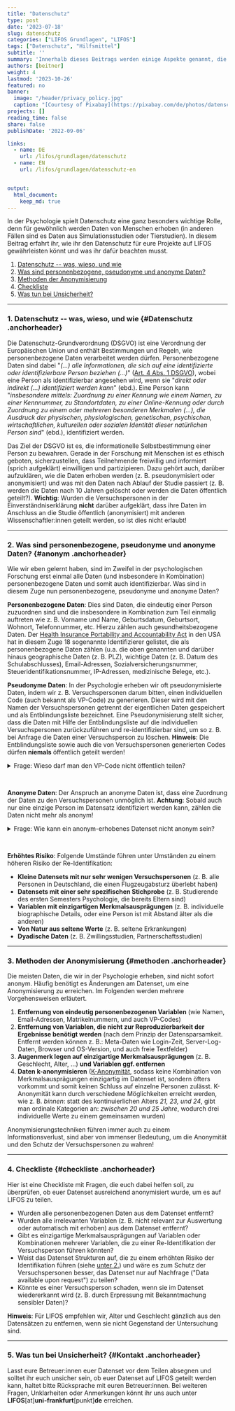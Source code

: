 ```yaml
---
title: "Datenschutz" 
type: post
date: '2023-07-18' 
slug: datenschutz
categories: ["LIFOS Grundlagen", "LIFOS"] 
tags: ["Datenschutz", "Hilfsmittel"] 
subtitle: ''
summary: 'Innerhalb dieses Beitrags werden einige Aspekte genannt, die zu beachten sind, wenn es darum geht den nötigen Datenschutzrahmen zu gewährleisten, den eure Projekte auf LIFOS benötigen, um rechtliche und ethische Integrität zu wahren. Dabei wird sich unter anderem auf die DSGVO bezogen und eine Checkliste der Dinge gegeben, um eine zufriedenstellende Anonymisierung eher zu gewähren.' 
authors: [beitner] 
weight: 4
lastmod: '2023-10-26'
featured: no
banner:
  image: "/header/privacy_policy.jpg"
  caption: "[Courtesy of Pixabay](https://pixabay.com/de/photos/datenschutz-datenschutzerkl%C3%A4rung-5243225/)"
projects: []
reading_time: false
share: false
publishDate: '2022-09-06'

links:
  - name: DE
    url: /lifos/grundlagen/datenschutz
  - name: EN
    url: /lifos/grundlagen/datenschutz-en


output:
  html_document:
    keep_md: true
---
```


In der Psychologie spielt Datenschutz eine ganz besonders wichtige Rolle, denn für gewöhnlich werden Daten von Menschen erhoben (in anderen Fällen sind es Daten aus Simulationsstudien oder Tierstudien). In diesem Beitrag erfahrt ihr, wie ihr den Datenschutz für eure Projekte auf LIFOS gewährleisten könnt und was ihr dafür beachten musst.

1. [Datenschutz -- was, wieso, und wie](#Datenschutz)
2. [Was sind personenbezogene, pseudonyme und anonyme Daten?](#anonym)
3. [Methoden der Anonymisierung](#methoden)
4. [Checkliste](#checkliste)
5. [Was tun bei Unsicherheit?](#Kontakt)


***

### 1. Datenschutz -- was, wieso, und wie {#Datenschutz .anchorheader}

Die Datenschutz-Grundverordnung (DSGVO) ist eine Verordnung der Europäischen Union und enthält Bestimmungen und Regeln, wie personenbezogene Daten verarbeitet werden dürfen. Personenbezogene Daten sind dabei "*(...) alle Informationen, die sich auf eine identifizierte oder identifizierbare Person beziehen (...)*" ([Art. 4 Abs. 1 DSGVO](https://dsgvo-gesetz.de/art-4-dsgvo/)), wobei eine Person als identifizierbar angesehen wird, wenn sie "*direkt oder indirekt (...) identifiziert werden kann*" (ebd.). Eine Person kann "*insbesondere mittels: Zuordnung zu einer Kennung wie einem Namen, zu einer Kennnummer, zu Standortdaten, zu einer Online-Kennung oder durch Zuordnung zu einem oder mehreren besonderen Merkmalen (...), die Ausdruck der physischen, physiologischen, genetischen, psychischen, wirtschaftlichen, kulturellen oder sozialen Identität dieser natürlichen Person sind*" (ebd.), identifiziert werden. 

Das Ziel der DSGVO ist es, die informationelle Selbstbestimmung einer Person zu bewahren. Gerade in der Forschung mit Menschen ist es ethisch geboten, sicherzustellen, dass Teilnehmende freiwillig und informiert (sprich aufgeklärt) einwilligen und partizipieren. Dazu gehört auch, darüber aufzuklären, wie die Daten erhoben werden (z. B. pseudonymisiert oder anonymisiert) und was mit den Daten nach Ablauf der Studie passiert (z. B. werden die Daten nach 10 Jahren gelöscht oder werden die Daten öffentlich geteilt?). **Wichtig**: Wurden die Versuchspersonen in der Einverständniserklärung **nicht** darüber aufgeklärt, dass ihre Daten im Anschluss an die Studie öffentlich (anonymisiert) mit anderen Wissenschaftler:innen geteilt werden, so ist dies nicht erlaubt!

***

### 2. Was sind personenbezogene, pseudonyme und anonyme Daten? {#anonym .anchorheader}

Wie wir eben gelernt haben, sind im Zweifel in der psychologischen Forschung erst einmal alle Daten (und insbesondere in Kombination) personenbezogene Daten und somit auch identifizierbar. Was sind in diesem Zuge nun personenbezogene, pseudonyme und anonyme Daten? 

**Personenbezogene Daten**: Dies sind Daten, die eindeutig einer Person zuzuordnen sind und die insbesondere in Kombination zum Teil einmalig auftreten wie z. B. Vorname und Name, Geburtsdatum, Geburtsort, Wohnort, Telefonnummer, etc. Hierzu zählen auch gesundheitsbezogene Daten. Der [Health Insurance Portability and Accountability Act](https://www.govinfo.gov/app/details/CRPT-104hrpt736/CRPT-104hrpt736/summary) in den USA hat in diesem Zuge 18 sogenannte Identifizierer gelistet, die als personenbezogene Daten zählen (u.a. die oben genannten und darüber hinaus geographische Daten (z. B. PLZ), wichtige Daten (z. B. Datum des Schulabschlusses), Email-Adressen, Sozialversicherungsnummer, Steueridentifikationsnummer, IP-Adressen, medizinische Belege, etc.).

**Pseudonyme Daten**: In der Psychologie erheben wir oft pseudonymisierte Daten, indem wir z. B. Versuchspersonen darum bitten, einen individuellen Code (auch bekannt als VP-Code) zu generieren. Dieser wird mit den Namen der Versuchspersonen getrennt der eigentlichen Daten gespeichert und als Entblindungsliste bezeichnet. Eine Pseudonymisierung stellt sicher, dass die Daten mit Hilfe der Entblindungsliste auf die individuellen Versuchspersonen zurückzuführen und re-identifizierbar sind, um so z. B. bei Anfrage die Daten einer Versuchsperson zu löschen. **Hinweis**: Die Entblindungsliste sowie auch die von Versuchspersonen generierten Codes dürfen **niemals** öffentlich geteilt werden!

<details><summary>Frage: Wieso darf man den VP-Code nicht öffentlich teilen?</summary> 
Szenario: Mein Partner und ich nehmen beide an der Studie teil. Weil über mehrere Messzeitpunkte erhoben wird, muss jede Versuchsperson einen individuellen Code erstellen. Selbst wenn die Anleitung zur Generierung des VP-Codes nicht geteilt wird, weiß ich, wie mein Code zustande kam. Darüber hinaus kenne ich meinen Partner gut genug, sodass ich ebenso in der Lage wäre, seinen VP-Code zu generieren. Dementsprechend kann ich ihn auch in der Liste re-identifizieren. Ergo ist die Anonymität nicht gewährleistet! Wird der VP-Code nicht geteilt, kann ich meinen Partner schon schwieriger oder idealerweise gar nicht re-identifizieren.
</details>

&nbsp;

**Anonyme Daten**: Der Anspruch an anonyme Daten ist, dass eine Zuordnung der Daten zu den Versuchspersonen unmöglich ist. **Achtung**: Sobald auch nur eine einzige Person im Datensatz identifiziert werden kann, zählen die Daten nicht mehr als anonym!
  
  
<details><summary>Frage: Wie kann ein anonym-erhobenes Datenset nicht anonym sein?</summary> 
Szenario: In eurer Studienkohorte wird eine Untersuchung zu den Big 5 Persönlichkeitsmerkmalen durchgeführt. Darüber hinaus werden auch euer Geschlecht und Alter erfasst. Diejenigen, die die Untersuchung durchführen, erhalten keine Information darüber, wer die Umfrage ausfüllt, außer die eben aufgeführten Informationen. Nun gibt es in eurer Kohorte aber nicht nur Frauen und Männer zwischen 18 und 25 Jahren, sondern vielleicht auch eine non-binäre Person, eine Frau im Alter von 41 Jahren und ein Mann im Alter von 50 Jahren. Sobald man diese Studierenden kennt, wird man sie auch im Datensatz erkennen und der Datensatz gilt nicht mehr als anonym. Anders wäre es, wenn die Umfrage z. B. in ganz Deutschland gelaufen wäre. Alter und Geschlecht reichen dann nicht mehr zwingend aus, um die Personen identifizieren zu können. Was an diesem Beispiel deutlich wird, ist, dass potentiell jedes Merkmal oder Kombination von Merkmalen eine Person identifizierbar machen könnte.
</details>

&nbsp;

**Erhöhtes Risiko**: Folgende Umstände führen unter Umständen zu einem höheren Risiko der Re-Identifikation:

- **Kleine Datensets mit nur sehr wenigen Versuchspersonen** (z. B. alle Personen in Deutschland, die einen Flugzeugabsturz überlebt haben)
- **Datensets mit einer sehr spezifischen Stichprobe** (z. B. Studierende des ersten Semesters Psychologie, die bereits Eltern sind)
- **Variablen mit einzigartigen Merkmalsausprägungen** (z. B. individuelle biographische Details, oder eine Person ist mit Abstand älter als die anderen)
- **Von Natur aus seltene Werte** (z. B. seltene Erkrankungen)
- **Dyadische Daten** (z. B. Zwillingsstudien, Partnerschaftsstudien)

***

### 3. Methoden der Anonymisierung {#methoden .anchorheader}

Die meisten Daten, die wir in der Psychologie erheben, sind nicht sofort anonym. Häufig benötigt es Änderungen am Datenset, um eine Anonymisierung zu erreichen. Im Folgenden werden mehrere Vorgehensweisen erläutert. 

1. **Entfernung von eindeutig personenbezogenen Variablen** (wie Namen, Email-Adressen, Matrikelnummern, und auch VP-Codes)
2. **Entfernung von Variablen, die nicht zur Reproduzierbarkeit der Ergebnisse benötigt werden** (nach dem Prinzip der Datensparsamkeit. Entfernt werden können z. B.: Meta-Daten wie Login-Zeit, Server-Log-Daten, Browser und OS-Version, und auch freie Textfelder)
3. **Augenmerk legen auf einzigartige Merkmalsausprägungen** (z. B. Geschlecht, Alter, ...) **und Variablen ggf. entfernen**
4. **Daten k-anonymisieren** ([K-Anonymität](https://de.wikipedia.org/wiki/K-Anonymit%C3%A4t), sodass keine Kombination von Merkmalsausprägungen einzigartig im Datenset ist, sondern öfters vorkommt und somit keinen Schluss auf einzelne Personen zulässt. K-Anonymität kann durch verschiedene Möglichkeiten erreicht werden, wie z. B. *binnen*: statt des kontinuierlichen Alters *21, 23, und 24*, gibt man ordinale Kategorien an: *zwischen 20 und 25 Jahre*, wodurch drei individuelle Werte zu einem gemeinsamen wurden)

Anonymisierungstechniken führen immer auch zu einem Informationsverlust, sind aber von immenser Bedeutung, um die Anonymität und den Schutz der Versuchspersonen zu wahren!

***

### 4. Checkliste {#checkliste .anchorheader}

Hier ist eine Checkliste mit Fragen, die euch dabei helfen soll, zu überprüfen, ob euer Datenset ausreichend anonymisiert wurde, um es auf LIFOS zu teilen.

- Wurden alle personenbezogenen Daten aus dem Datenset entfernt?
- Wurden alle irrelevanten Variablen (z. B. nicht relevant zur Auswertung oder automatisch mit erhoben) aus dem Datenset entfernt? 
- Gibt es einzigartige Merkmalsausprägungen auf Variablen oder Kombinationen mehrerer Variablen, die zu einer Re-Identifikation der Versuchsperson führen könnten?
- Weist das Datenset Strukturen auf, die zu einem erhöhten Risiko der Identifikation führen (siehe [unter 2.](#anonym)) und wäre es zum Schutz der Versuchspersonen besser, das Datenset nur auf Nachfrage ("Data available upon request") zu teilen?
- Könnte es einer Versuchsperson schaden, wenn sie im Datenset wiedererkannt wird (z. B. durch Erpressung mit Bekanntmachung sensibler Daten)?

**Hinweis**: Für LIFOS empfehlen wir, Alter und Geschlecht gänzlich aus den Datensätzen zu entfernen, wenn sie nicht Gegenstand der Untersuchung sind. 


***

### 5. Was tun bei Unsicherheit? {#Kontakt .anchorheader}

Lasst eure Betreuer:innen euer Datenset vor dem Teilen absegnen und solltet ihr euch unsicher sein, ob euer Datenset auf LIFOS geteilt werden kann, haltet bitte Rücksprache mit euren Betreuer:innen. Bei weiteren Fragen, Unklarheiten oder Anmerkungen könnt ihr uns auch unter **LIFOS**[at]**uni-frankfurt**[punkt]**de** erreichen.

